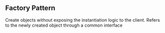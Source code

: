 ## Factory Pattern

Create objects without exposing the instantiation logic to the client.
Refers to the newly created object through a common interface

